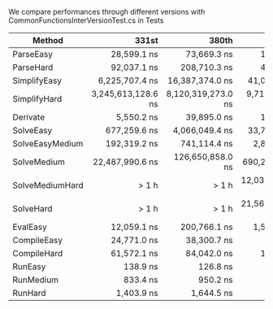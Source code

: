 We compare performances through different versions with CommonFunctionsInterVersionTest.cs in Tests

|          Method |              331st |               380th |          391st      |              410th |                483rd |
|---------------- |-------------------:|--------------------:|--------------------:|-------------------:|---------------------:|
|       ParseEasy |        28,599.1 ns |         73,669.3 ns |        134,120.0 ns |        44,328.1 ns |          54,675.1 ns |
|       ParseHard |        92,037.1 ns |        208,710.3 ns |        415,440.1 ns |       178,760.4 ns |         287,865.7 ns |
|    SimplifyEasy |     6,225,707.4 ns |     16,387,374.0 ns |     41,081,822.7 ns |       397,973.5 ns |       2,594,367.6 ns |
|    SimplifyHard | 3,245,613,128.6 ns |  8,120,319,273.0 ns |  9,715,629,251.0 ns | 7,477,089,153.8 ns |  13,529,147,530.8 ns |
|        Derivate |         5,550.2 ns |         39,895.0 ns |        161,507.0 ns |        50,858.5 ns |          56,255.4 ns |
|       SolveEasy |       677,259.6 ns |      4,066,049.4 ns |     33,760,616.5 ns |     7,556,902.7 ns |     124,888,489.6 ns |
| SolveEasyMedium |       192,319.2 ns |        741,114.4 ns |      2,861,751.6 ns |       646,063.0 ns |         789,993.0 ns |
|     SolveMedium |    22,487,990.6 ns |    126,650,858.0 ns |    690,232,457.0 ns |   178,691,349.5 ns |     350,752,882.1 ns |
| SolveMediumHard |       > 1 h        |       > 1 h         | 12,033,099,074.0 ns | 2,754,157,261.1 ns |   5,779,298,835.1 ns |
|       SolveHard |       > 1 h        |       > 1 h         | 21,565,808,100.0 ns | 5,636,112,783.3 ns | 100,663,275,757.1 ns |
|        EvalEasy |        12,059.1 ns |        200,766.1 ns |      1,548,901.3 ns |       550,676.0 ns |       3,354,484.5 ns |
|     CompileEasy |        24,771.0 ns |         38,300.7 ns |         62,328.0 ns |        33,684.3 ns |          40,751.8 ns |
|     CompileHard |        61,572.1 ns |         84,042.0 ns |        139,499.2 ns |        73,738.5 ns |          96,203.5 ns |
|         RunEasy |           138.9 ns |            126.8 ns |            123.2 ns |           117.5 ns |             128.6 ns |
|       RunMedium |           833.4 ns |            950.2 ns |            920.0 ns |           844.0 ns |             838.3 ns |
|         RunHard |         1,403.9 ns |          1,644.5 ns |          1,558.3 ns |         1,427.9 ns |           1,391.5 ns |
